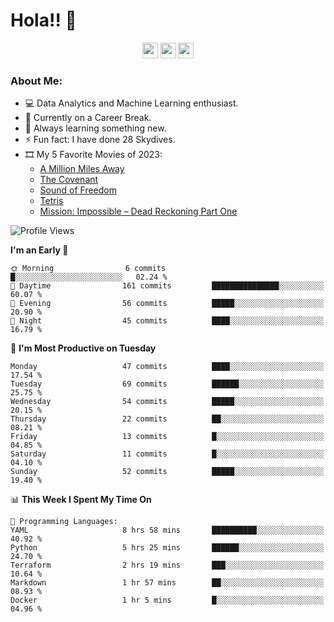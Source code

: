 # Hola!! 👋

<p align="center">
<a href="https://www.linkedin.com/in/salujaamandeep"><img src="https://img.shields.io/badge/linkedin-%230077B5.svg?&style=for-the-badge&logo=linkedin&logoColor=white" height=25></a>
<a href="https://www.twitter.com/salujaamandeep"><img src="https://img.shields.io/badge/twitter-%231DA1F2.svg?&style=for-the-badge&logo=twitter&logoColor=white" height=25></a>
<a href="https://medium.com/@saluja.amandeep"><img src="https://img.shields.io/badge/medium-%2312100E.svg?&style=for-the-badge&logo=medium&logoColor=white" height=25></a></p>

### About Me:

- 💻 Data Analytics and Machine Learning enthusiast.
- 🌱 Currently on a Career Break.
- 📖 Always learning something new.
- ⚡ Fun fact: I have done 28 Skydives.
- 🎞️ My 5 Favorite Movies of 2023:
  - [A Million Miles Away](https://www.imdb.com/title/tt21940010/)
  - [The Covenant](https://www.imdb.com/title/tt4873118/)
  - [Sound of Freedom](https://www.imdb.com/title/tt7599146/)
  - [Tetris](https://www.imdb.com/title/tt12758060/)
  - [Mission: Impossible – Dead Reckoning Part One](https://www.imdb.com/title/tt9603212/)

<!--START_SECTION:waka-->
![Profile Views](http://img.shields.io/badge/Profile%20Views-146-blue)

**I'm an Early 🐤** 

```text
🌞 Morning                6 commits           █░░░░░░░░░░░░░░░░░░░░░░░░   02.24 % 
🌆 Daytime                161 commits         ███████████████░░░░░░░░░░   60.07 % 
🌃 Evening                56 commits          █████░░░░░░░░░░░░░░░░░░░░   20.90 % 
🌙 Night                  45 commits          ████░░░░░░░░░░░░░░░░░░░░░   16.79 % 
```
📅 **I'm Most Productive on Tuesday** 

```text
Monday                   47 commits          ████░░░░░░░░░░░░░░░░░░░░░   17.54 % 
Tuesday                  69 commits          ██████░░░░░░░░░░░░░░░░░░░   25.75 % 
Wednesday                54 commits          █████░░░░░░░░░░░░░░░░░░░░   20.15 % 
Thursday                 22 commits          ██░░░░░░░░░░░░░░░░░░░░░░░   08.21 % 
Friday                   13 commits          █░░░░░░░░░░░░░░░░░░░░░░░░   04.85 % 
Saturday                 11 commits          █░░░░░░░░░░░░░░░░░░░░░░░░   04.10 % 
Sunday                   52 commits          █████░░░░░░░░░░░░░░░░░░░░   19.40 % 
```


📊 **This Week I Spent My Time On** 

```text
💬 Programming Languages: 
YAML                     8 hrs 58 mins       ██████████░░░░░░░░░░░░░░░   40.92 % 
Python                   5 hrs 25 mins       ██████░░░░░░░░░░░░░░░░░░░   24.70 % 
Terraform                2 hrs 19 mins       ███░░░░░░░░░░░░░░░░░░░░░░   10.64 % 
Markdown                 1 hr 57 mins        ██░░░░░░░░░░░░░░░░░░░░░░░   08.93 % 
Docker                   1 hr 5 mins         █░░░░░░░░░░░░░░░░░░░░░░░░   04.96 % 
```


<!--END_SECTION:waka-->
